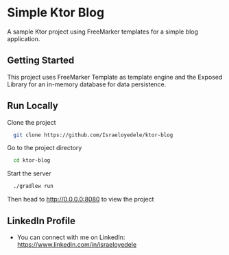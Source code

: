 
# Simple Ktor Blog

A sample Ktor project using FreeMarker templates for a simple blog application.


## Getting Started

This project uses FreeMarker Template as template engine and the Exposed Library for an in-memory database for data persistence.
## Run Locally

Clone the project

```bash
  git clone https://github.com/Israeloyedele/ktor-blog
```

Go to the project directory

```bash
  cd ktor-blog
```

Start the server

```bash
  ./gradlew run
```

Then head to http://0.0.0.0:8080 to view the project
## LinkedIn Profile

- You can connect with me on LinkedIn: https://www.linkedin.com/in/israeloyedele
